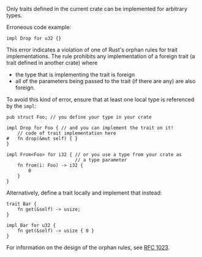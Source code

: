 Only traits defined in the current crate can be implemented for arbitrary types.

Erroneous code example:

```compile_fail,E0117
impl Drop for u32 {}
```

This error indicates a violation of one of Rust's orphan rules for trait
implementations. The rule prohibits any implementation of a foreign trait (a
trait defined in another crate) where

 - the type that is implementing the trait is foreign
 - all of the parameters being passed to the trait (if there are any) are also
   foreign.

To avoid this kind of error, ensure that at least one local type is referenced
by the `impl`:

```
pub struct Foo; // you define your type in your crate

impl Drop for Foo { // and you can implement the trait on it!
    // code of trait implementation here
#   fn drop(&mut self) { }
}

impl From<Foo> for i32 { // or you use a type from your crate as
                         // a type parameter
    fn from(i: Foo) -> i32 {
        0
    }
}
```

Alternatively, define a trait locally and implement that instead:

```
trait Bar {
    fn get(&self) -> usize;
}

impl Bar for u32 {
    fn get(&self) -> usize { 0 }
}
```

For information on the design of the orphan rules, see [RFC 1023].

[RFC 1023]: https://github.com/rust-lang/rfcs/blob/master/text/1023-rebalancing-coherence.md
